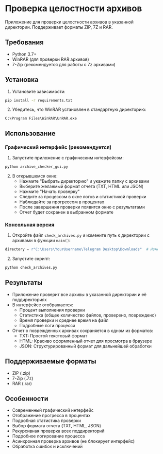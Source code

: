 # Проверка целостности архивов

Приложение для проверки целостности архивов в указанной директории. Поддерживает форматы ZIP, 7Z и RAR.

## Требования

- Python 3.7+
- WinRAR (для проверки RAR архивов)
- 7-Zip (рекомендуется для работы с 7z архивами)

## Установка

1. Установите зависимости:
```bash
pip install -r requirements.txt
```

2. Убедитесь, что WinRAR установлен в стандартную директорию:
```
C:\Program Files\WinRAR\UnRAR.exe
```

## Использование

### Графический интерфейс (рекомендуется)

1. Запустите приложение с графическим интерфейсом:
```bash
python archive_checker_gui.py
```

2. В открывшемся окне:
   - Нажмите "Выбрать директорию" и укажите папку с архивами
   - Выберите желаемый формат отчета (TXT, HTML или JSON)
   - Нажмите "Начать проверку"
   - Следите за процессом в окне логов и статистикой проверки
   - Наблюдайте за прогрессом в процентах
   - После завершения проверки появится окно с результатами
   - Отчет будет сохранен в выбранном формате

### Консольная версия

1. Откройте файл `check_archives.py` и измените путь к директории с архивами в функции `main()`:
```python
directory = r"C:\Users\YourUsername\Telegram Desktop\Downloads"  # Измените на ваш путь
```

2. Запустите скрипт:
```bash
python check_archives.py
```

## Результаты

- Приложение проверит все архивы в указанной директории и её поддиректориях
- В интерфейсе отображается:
  - Процент выполнения проверки
  - Статистика (общее количество файлов, проверено, повреждено)
  - Время проверки и среднее время на файл
  - Подробные логи процесса
- Отчет о поврежденных архивах сохраняется в одном из форматов:
  - TXT: Простой текстовый формат
  - HTML: Красиво оформленный отчет для просмотра в браузере
  - JSON: Структурированный формат для дальнейшей обработки

## Поддерживаемые форматы

- ZIP (.zip)
- 7-Zip (.7z)
- RAR (.rar)

## Особенности

- Современный графический интерфейс
- Отображение прогресса в процентах
- Подробная статистика проверки
- Выбор формата отчета (TXT, HTML, JSON)
- Рекурсивная проверка всех поддиректорий
- Подробное логирование процесса
- Асинхронная проверка архивов (не блокирует интерфейс)
- Обработка ошибок и исключений 